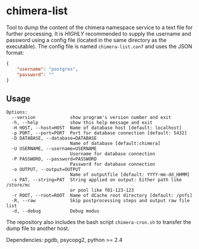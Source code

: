 chimera-list
============

Tool to dump the content of the chimera namespace service to a text file for further processing.
It is *HIGHLY* recommended to supply the username and password using a config file
(located in the same directory as the executable). The config file is named
`chimera-list.conf` and uses the JSON format:
```JSON
{
    "username": "postgres",
    "password": ""
}
```

Usage
-----

```
Options:
  --version             show program's version number and exit
  -h, --help            show this help message and exit
  -H HOST, --host=HOST  Name of database host [default: localhost]
  -p PORT, --port=PORT  Port for database connection [default: 5432]
  -D DATABASE, --database=DATABASE
                        Name of database [default:chimera]
  -U USERNAME, --username=USERNAME
                        Username for database connection
  -P PASSWORD, --password=PASSWORD
                        Password for database connection
  -o OUTPUT, --output=OUTPUT
                        Name of outputfile [default: YYYY-mm-dd_HHMM]
  -s PAT, --string=PAT  String applied on output: Either path like /store/mc
                        or pool like f01-123-123
  -r ROOT, --root=ROOT  Name of dCache root directory [default: /pnfs]
  -R, --raw             Skip postprocessing steps and output raw file list
  -d, --debug           Debug modus
```

The repository also includes the bash script `chimera-cron.sh` to transfer the
dump file to another host.

Dependencies: pgdb, psycopg2, python >= 2.4

